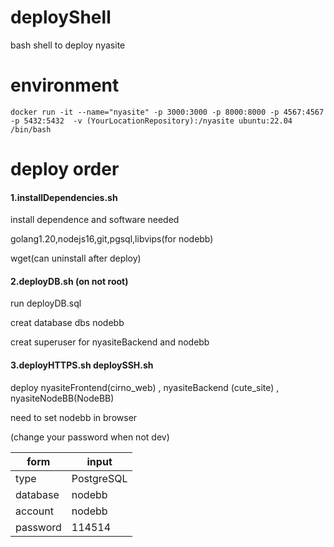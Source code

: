# deployShell

bash shell to deploy nyasite

# environment

`docker run -it --name="nyasite" -p 3000:3000 -p 8000:8000 -p 4567:4567  -p 5432:5432  -v (YourLocationRepository):/nyasite ubuntu:22.04 /bin/bash`

# deploy order

#### 1.installDependencies.sh

install dependence and software needed

golang1.20,nodejs16,git,pgsql,libvips(for nodebb)

wget(can uninstall after deploy)

#### 2.deployDB.sh (on not root)

run deployDB.sql

creat database dbs nodebb

creat superuser for nyasiteBackend and nodebb

#### 3.deployHTTPS.sh deploySSH.sh

deploy nyasiteFrontend(cirno_web) , nyasiteBackend (cute_site) , nyasiteNodeBB(NodeBB)

need to set nodebb in browser

(change your password when not dev)

| form     | input      |
| -------- | ---------- |
| type     | PostgreSQL |
| database | nodebb     |
| account  | nodebb     |
| password | 114514     |
